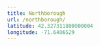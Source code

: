 ```yaml
---
title: Northborough
url: /northborough/
latitude: 42.327311800000004
longitude: -71.6406529
---
```

